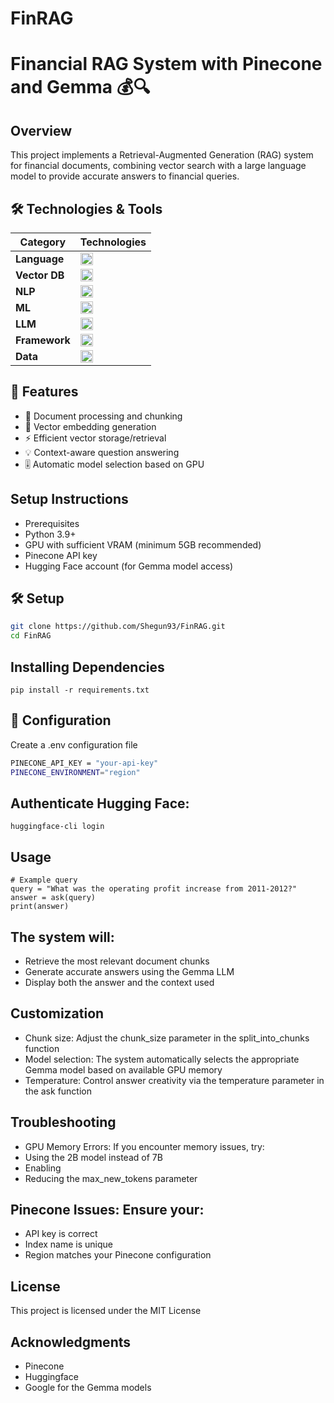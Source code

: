 # FinRAG
# Financial RAG System with Pinecone and Gemma 💰🔍

## Overview

This project implements a Retrieval-Augmented Generation (RAG) system for financial documents, combining vector search with a large language model to provide accurate answers to financial queries.

## 🛠️ Technologies & Tools

| Category       | Technologies                                                                 |
|----------------|-----------------------------------------------------------------------------|
| **Language**   | <img src="https://img.shields.io/badge/Python-3776AB?logo=python&logoColor=white" height="20"> |
| **Vector DB**  | <img src="https://img.shields.io/badge/Pinecone-430098?logo=pinecone&logoColor=white" height="20"> |
| **NLP**        | <img src="https://img.shields.io/badge/spaCy-09A3D5?logo=spacy&logoColor=white" height="20"> |
| **ML**         | <img src="https://img.shields.io/badge/PyTorch-EE4C2C?logo=pytorch&logoColor=white" height="20"> |
| **LLM**        | <img src="https://img.shields.io/badge/Gemma-FFD166?logo=google&logoColor=white" height="20"> |
| **Framework**  | <img src="https://img.shields.io/badge/Hugging%20Face-FFD21F?logo=huggingface&logoColor=black" height="20"> |
| **Data**       | <img src="https://img.shields.io/badge/Pandas-150458?logo=pandas&logoColor=white" height="20"> |

## 🚀 Features

- 📄 Document processing and chunking
- 🔢 Vector embedding generation
- ⚡ Efficient vector storage/retrieval
- 💡 Context-aware question answering
- 🎚️ Automatic model selection based on GPU

## Setup Instructions
- Prerequisites
- Python 3.9+
- GPU with sufficient VRAM (minimum 5GB recommended)
- Pinecone API key
- Hugging Face account (for Gemma model access)

## 🛠️ Setup

```bash
git clone https://github.com/Shegun93/FinRAG.git
cd FinRAG
```
## Installing Dependencies
```
pip install -r requirements.txt
```
## 🔑 Configuration

Create a .env configuration file
```bash
PINECONE_API_KEY = "your-api-key"
PINECONE_ENVIRONMENT="region"
```
## Authenticate Hugging Face:
```
huggingface-cli login
```
## Usage
```
# Example query
query = "What was the operating profit increase from 2011-2012?"
answer = ask(query)
print(answer)
```
## The system will:
- Retrieve the most relevant document chunks
- Generate accurate answers using the Gemma LLM
- Display both the answer and the context used

## Customization
- Chunk size: Adjust the chunk_size parameter in the split_into_chunks function
- Model selection: The system automatically selects the appropriate Gemma model based on available GPU memory
- Temperature: Control answer creativity via the temperature parameter in the ask function

## Troubleshooting
- GPU Memory Errors: If you encounter memory issues, try:
- Using the 2B model instead of 7B
- Enabling
- Reducing the max_new_tokens parameter

## Pinecone Issues: Ensure your:
- API key is correct
- Index name is unique
- Region matches your Pinecone configuration

## License
This project is licensed under the MIT License 

## Acknowledgments
- Pinecone
- Huggingface
- Google for the Gemma models
